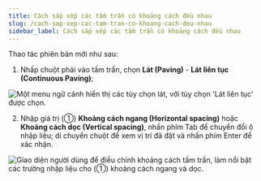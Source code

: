 ```yaml
---
title: Cách sắp xếp các tấm trần có khoảng cách đều nhau
slug: /cach-sap-xep-cac-tam-tran-co-khoang-cach-deu-nhau
sidebar_label: Cách sắp xếp các tấm trần có khoảng cách đều nhau
---
```


Thao tác phiên bản mới như sau:

1. Nhấp chuột phải vào tấm trần, chọn **Lát (Paving)** - **Lát liên tục (Continuous Paving)**;

![Một menu ngữ cảnh hiển thị các tùy chọn lát, với tùy chọn 'Lát liên tục' được chọn.](https://storage.googleapis.com/jegavn_kb/images/467ab477-f5c3-4590-8eec-22e61881c49d.png)

2. Nhập giá trị (①) **Khoảng cách ngang (Horizontal spacing)** hoặc **Khoảng cách dọc (Vertical spacing)**, nhấn phím Tab để chuyển đổi ô nhập liệu; di chuyển chuột để xem vị trí đã đặt và nhấn phím Enter để xác nhận.

![Giao diện người dùng để điều chỉnh khoảng cách tấm trần, làm nổi bật các trường nhập liệu cho (①) khoảng cách ngang và dọc.](https://storage.googleapis.com/jegavn_kb/images/0ccedfee-6e34-4959-83d7-7a8fe95eb23f.png)